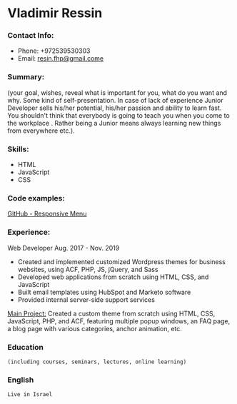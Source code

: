 # Vladimir Ressin

### Contact Info:

- Phone: +972539530303
- Email: resin.fhp@gmail.come

### Summary:

(your goal, wishes, reveal what is important for you, what do you want and why.
Some kind of self-presentation. In case of lack of experience Junior Developer sells his/her potential, his/her passion and ability to learn fast. You shouldn't think that everybody is going to teach you when you come to the workplace . Rather being a Junior means always
learning new things from everywhere etc.).

### Skills:

- HTML
- JavaScript
- CSS

### Code examples:

[GitHub - Responsive Menu](https://github.com/VladimirRiz/responsive_menu)

### Experience:

Web Developer Aug. 2017 - Nov. 2019

- Created and implemented customized Wordpress themes for business websites,
  using ACF, PHP, JS, jQuery, and Sass
- Developed web applications from scratch using HTML, CSS, and JavaScript
- Built email templates using HubSpot and Marketo software
- Provided internal server-side support services

[Main Project:](https://scopusventures.com/)
Created a custom theme from scratch using HTML, CSS, JavaScript, PHP, and ACF, featuring multiple popup windows, an FAQ page, a blog page with various categories, anchor animation, etc.

### Education

    (including courses, seminars, lectures, online learning)

### English

    Live in Israel
